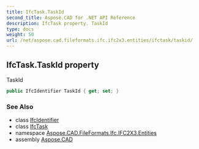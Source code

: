 ```yaml
---
title: IfcTask.TaskId
second_title: Aspose.CAD for .NET API Reference
description: IfcTask property. TaskId
type: docs
weight: 50
url: /net/aspose.cad.fileformats.ifc.ifc2x3.entities/ifctask/taskid/
---
```

## IfcTask.TaskId property

TaskId

```csharp
public IfcIdentifier TaskId { get; set; }
```

### See Also

* class [IfcIdentifier](../../../aspose.cad.fileformats.ifc.ifc2x3.types/ifcidentifier/)
* class [IfcTask](../)
* namespace [Aspose.CAD.FileFormats.Ifc.IFC2X3.Entities](../../ifctask/)
* assembly [Aspose.CAD](../../../)


